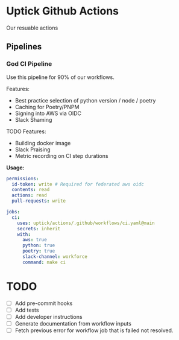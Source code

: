 # Uptick Github Actions

Our resuable actions

## Pipelines

### God CI Pipeline

Use this pipeline for 90% of our workflows.

Features:

- Best practice selection of python version / node / poetry
- Caching for Poetry/PNPM
- Signing into AWS via OIDC
- Slack Shaming

TODO Features:

- Building docker image
- Slack Praising
- Metric recording on CI step durations

**Usage:**

```yaml
permissions:
  id-token: write # Required for federated aws oidc
  contents: read
  actions: read
  pull-requests: write

jobs:
  ci:
    uses: uptick/actions/.github/workflows/ci.yaml@main
    secrets: inherit
    with:
      aws: true
      python: true
      poetry: true
      slack-channel: workforce
      command: make ci
```

# TODO

- [ ] Add pre-commit hooks
- [ ] Add tests
- [ ] Add developer instructions
- [ ] Generate documentation from workflow inputs
- [ ] Fetch previous error for workflow job that is failed not resolved.

